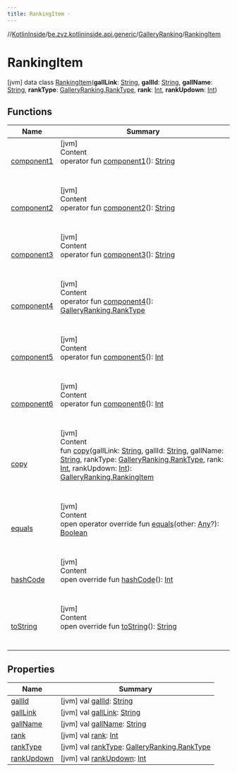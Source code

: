 ```yaml
---
title: RankingItem -
---
```

//[KotlinInside](../../../index.md)/[be.zvz.kotlininside.api.generic](../../index.md)/[GalleryRanking](../index.md)/[RankingItem](index.md)



# RankingItem  
 [jvm] data class [RankingItem](index.md)(**gallLink**: [String](https://kotlinlang.org/api/latest/jvm/stdlib/kotlin/-string/index.html), **gallId**: [String](https://kotlinlang.org/api/latest/jvm/stdlib/kotlin/-string/index.html), **gallName**: [String](https://kotlinlang.org/api/latest/jvm/stdlib/kotlin/-string/index.html), **rankType**: [GalleryRanking.RankType](../-rank-type/index.md), **rank**: [Int](https://kotlinlang.org/api/latest/jvm/stdlib/kotlin/-int/index.html), **rankUpdown**: [Int](https://kotlinlang.org/api/latest/jvm/stdlib/kotlin/-int/index.html))   


## Functions  
  
|  Name|  Summary| 
|---|---|
| <a name="be.zvz.kotlininside.api.generic/GalleryRanking.RankingItem/component1/#/PointingToDeclaration/"></a>[component1](component1.md)| <a name="be.zvz.kotlininside.api.generic/GalleryRanking.RankingItem/component1/#/PointingToDeclaration/"></a>[jvm]  <br>Content  <br>operator fun [component1](component1.md)(): [String](https://kotlinlang.org/api/latest/jvm/stdlib/kotlin/-string/index.html)  <br><br><br>
| <a name="be.zvz.kotlininside.api.generic/GalleryRanking.RankingItem/component2/#/PointingToDeclaration/"></a>[component2](component2.md)| <a name="be.zvz.kotlininside.api.generic/GalleryRanking.RankingItem/component2/#/PointingToDeclaration/"></a>[jvm]  <br>Content  <br>operator fun [component2](component2.md)(): [String](https://kotlinlang.org/api/latest/jvm/stdlib/kotlin/-string/index.html)  <br><br><br>
| <a name="be.zvz.kotlininside.api.generic/GalleryRanking.RankingItem/component3/#/PointingToDeclaration/"></a>[component3](component3.md)| <a name="be.zvz.kotlininside.api.generic/GalleryRanking.RankingItem/component3/#/PointingToDeclaration/"></a>[jvm]  <br>Content  <br>operator fun [component3](component3.md)(): [String](https://kotlinlang.org/api/latest/jvm/stdlib/kotlin/-string/index.html)  <br><br><br>
| <a name="be.zvz.kotlininside.api.generic/GalleryRanking.RankingItem/component4/#/PointingToDeclaration/"></a>[component4](component4.md)| <a name="be.zvz.kotlininside.api.generic/GalleryRanking.RankingItem/component4/#/PointingToDeclaration/"></a>[jvm]  <br>Content  <br>operator fun [component4](component4.md)(): [GalleryRanking.RankType](../-rank-type/index.md)  <br><br><br>
| <a name="be.zvz.kotlininside.api.generic/GalleryRanking.RankingItem/component5/#/PointingToDeclaration/"></a>[component5](component5.md)| <a name="be.zvz.kotlininside.api.generic/GalleryRanking.RankingItem/component5/#/PointingToDeclaration/"></a>[jvm]  <br>Content  <br>operator fun [component5](component5.md)(): [Int](https://kotlinlang.org/api/latest/jvm/stdlib/kotlin/-int/index.html)  <br><br><br>
| <a name="be.zvz.kotlininside.api.generic/GalleryRanking.RankingItem/component6/#/PointingToDeclaration/"></a>[component6](component6.md)| <a name="be.zvz.kotlininside.api.generic/GalleryRanking.RankingItem/component6/#/PointingToDeclaration/"></a>[jvm]  <br>Content  <br>operator fun [component6](component6.md)(): [Int](https://kotlinlang.org/api/latest/jvm/stdlib/kotlin/-int/index.html)  <br><br><br>
| <a name="be.zvz.kotlininside.api.generic/GalleryRanking.RankingItem/copy/#kotlin.String#kotlin.String#kotlin.String#be.zvz.kotlininside.api.generic.GalleryRanking.RankType#kotlin.Int#kotlin.Int/PointingToDeclaration/"></a>[copy](copy.md)| <a name="be.zvz.kotlininside.api.generic/GalleryRanking.RankingItem/copy/#kotlin.String#kotlin.String#kotlin.String#be.zvz.kotlininside.api.generic.GalleryRanking.RankType#kotlin.Int#kotlin.Int/PointingToDeclaration/"></a>[jvm]  <br>Content  <br>fun [copy](copy.md)(gallLink: [String](https://kotlinlang.org/api/latest/jvm/stdlib/kotlin/-string/index.html), gallId: [String](https://kotlinlang.org/api/latest/jvm/stdlib/kotlin/-string/index.html), gallName: [String](https://kotlinlang.org/api/latest/jvm/stdlib/kotlin/-string/index.html), rankType: [GalleryRanking.RankType](../-rank-type/index.md), rank: [Int](https://kotlinlang.org/api/latest/jvm/stdlib/kotlin/-int/index.html), rankUpdown: [Int](https://kotlinlang.org/api/latest/jvm/stdlib/kotlin/-int/index.html)): [GalleryRanking.RankingItem](index.md)  <br><br><br>
| <a name="kotlin/Any/equals/#kotlin.Any?/PointingToDeclaration/"></a>[equals](../../../be.zvz.kotlininside.utils/-string-util/-companion/index.md#%5Bkotlin%2FAny%2Fequals%2F%23kotlin.Any%3F%2FPointingToDeclaration%2F%5D%2FFunctions%2F578868537)| <a name="kotlin/Any/equals/#kotlin.Any?/PointingToDeclaration/"></a>[jvm]  <br>Content  <br>open operator override fun [equals](../../../be.zvz.kotlininside.utils/-string-util/-companion/index.md#%5Bkotlin%2FAny%2Fequals%2F%23kotlin.Any%3F%2FPointingToDeclaration%2F%5D%2FFunctions%2F578868537)(other: [Any](https://kotlinlang.org/api/latest/jvm/stdlib/kotlin/-any/index.html)?): [Boolean](https://kotlinlang.org/api/latest/jvm/stdlib/kotlin/-boolean/index.html)  <br><br><br>
| <a name="kotlin/Any/hashCode/#/PointingToDeclaration/"></a>[hashCode](../../../be.zvz.kotlininside.utils/-string-util/-companion/index.md#%5Bkotlin%2FAny%2FhashCode%2F%23%2FPointingToDeclaration%2F%5D%2FFunctions%2F578868537)| <a name="kotlin/Any/hashCode/#/PointingToDeclaration/"></a>[jvm]  <br>Content  <br>open override fun [hashCode](../../../be.zvz.kotlininside.utils/-string-util/-companion/index.md#%5Bkotlin%2FAny%2FhashCode%2F%23%2FPointingToDeclaration%2F%5D%2FFunctions%2F578868537)(): [Int](https://kotlinlang.org/api/latest/jvm/stdlib/kotlin/-int/index.html)  <br><br><br>
| <a name="kotlin/Any/toString/#/PointingToDeclaration/"></a>[toString](../../../be.zvz.kotlininside.utils/-string-util/-companion/index.md#%5Bkotlin%2FAny%2FtoString%2F%23%2FPointingToDeclaration%2F%5D%2FFunctions%2F578868537)| <a name="kotlin/Any/toString/#/PointingToDeclaration/"></a>[jvm]  <br>Content  <br>open override fun [toString](../../../be.zvz.kotlininside.utils/-string-util/-companion/index.md#%5Bkotlin%2FAny%2FtoString%2F%23%2FPointingToDeclaration%2F%5D%2FFunctions%2F578868537)(): [String](https://kotlinlang.org/api/latest/jvm/stdlib/kotlin/-string/index.html)  <br><br><br>


## Properties  
  
|  Name|  Summary| 
|---|---|
| <a name="be.zvz.kotlininside.api.generic/GalleryRanking.RankingItem/gallId/#/PointingToDeclaration/"></a>[gallId](gall-id.md)| <a name="be.zvz.kotlininside.api.generic/GalleryRanking.RankingItem/gallId/#/PointingToDeclaration/"></a> [jvm] val [gallId](gall-id.md): [String](https://kotlinlang.org/api/latest/jvm/stdlib/kotlin/-string/index.html)   <br>
| <a name="be.zvz.kotlininside.api.generic/GalleryRanking.RankingItem/gallLink/#/PointingToDeclaration/"></a>[gallLink](gall-link.md)| <a name="be.zvz.kotlininside.api.generic/GalleryRanking.RankingItem/gallLink/#/PointingToDeclaration/"></a> [jvm] val [gallLink](gall-link.md): [String](https://kotlinlang.org/api/latest/jvm/stdlib/kotlin/-string/index.html)   <br>
| <a name="be.zvz.kotlininside.api.generic/GalleryRanking.RankingItem/gallName/#/PointingToDeclaration/"></a>[gallName](gall-name.md)| <a name="be.zvz.kotlininside.api.generic/GalleryRanking.RankingItem/gallName/#/PointingToDeclaration/"></a> [jvm] val [gallName](gall-name.md): [String](https://kotlinlang.org/api/latest/jvm/stdlib/kotlin/-string/index.html)   <br>
| <a name="be.zvz.kotlininside.api.generic/GalleryRanking.RankingItem/rank/#/PointingToDeclaration/"></a>[rank](rank.md)| <a name="be.zvz.kotlininside.api.generic/GalleryRanking.RankingItem/rank/#/PointingToDeclaration/"></a> [jvm] val [rank](rank.md): [Int](https://kotlinlang.org/api/latest/jvm/stdlib/kotlin/-int/index.html)   <br>
| <a name="be.zvz.kotlininside.api.generic/GalleryRanking.RankingItem/rankType/#/PointingToDeclaration/"></a>[rankType](rank-type.md)| <a name="be.zvz.kotlininside.api.generic/GalleryRanking.RankingItem/rankType/#/PointingToDeclaration/"></a> [jvm] val [rankType](rank-type.md): [GalleryRanking.RankType](../-rank-type/index.md)   <br>
| <a name="be.zvz.kotlininside.api.generic/GalleryRanking.RankingItem/rankUpdown/#/PointingToDeclaration/"></a>[rankUpdown](rank-updown.md)| <a name="be.zvz.kotlininside.api.generic/GalleryRanking.RankingItem/rankUpdown/#/PointingToDeclaration/"></a> [jvm] val [rankUpdown](rank-updown.md): [Int](https://kotlinlang.org/api/latest/jvm/stdlib/kotlin/-int/index.html)   <br>

